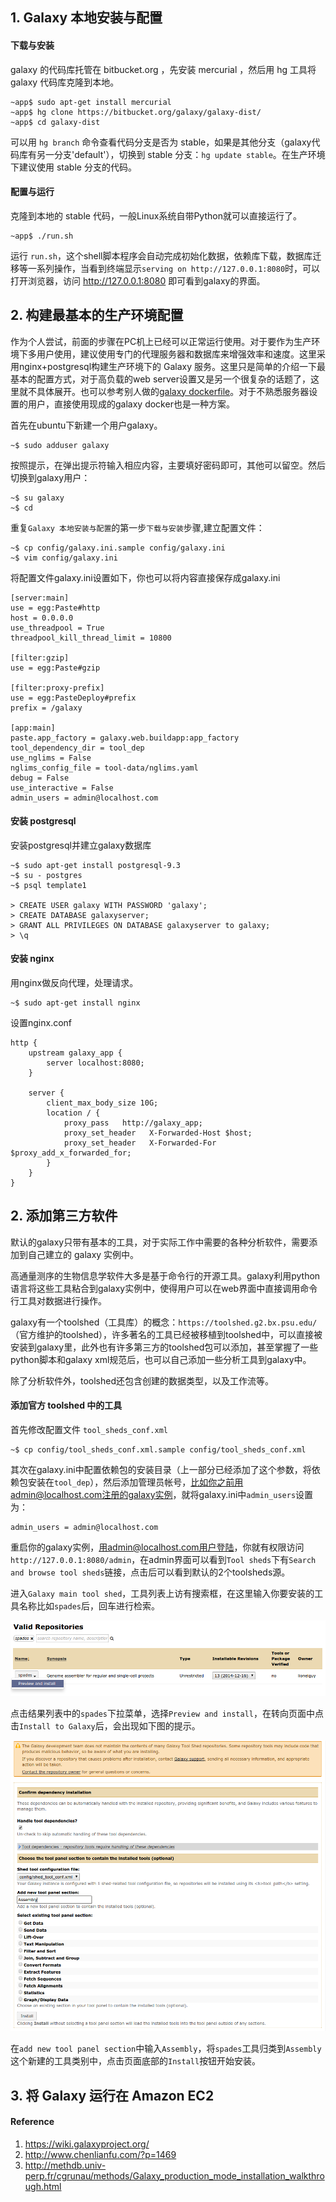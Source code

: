 ## 1. Galaxy 本地安装与配置

#### 下载与安装

galaxy 的代码库托管在 bitbucket.org ，先安装 mercurial ，然后用 hg 工具将 galaxy 代码库克隆到本地。

```
~app$ sudo apt-get install mercurial
~app$ hg clone https://bitbucket.org/galaxy/galaxy-dist/
~app$ cd galaxy-dist
```

可以用 `hg branch` 命令查看代码分支是否为 stable，如果是其他分支（galaxy代码库有另一分支'default'），切换到 stable 分支：`hg update stable`。在生产环境下建议使用 stable 分支的代码。

#### 配置与运行

克隆到本地的 stable 代码，一般Linux系统自带Python就可以直接运行了。

```
~app$ ./run.sh
```

运行 `run.sh`，这个shell脚本程序会自动完成初始化数据，依赖库下载，数据库迁移等一系列操作，当看到终端显示`serving on http://127.0.0.1:8080`时，可以打开浏览器，访问 http://127.0.0.1:8080 即可看到galaxy的界面。

## 2. 构建最基本的生产环境配置

作为个人尝试，前面的步骤在PC机上已经可以正常运行使用。对于要作为生产环境下多用户使用，建议使用专门的代理服务器和数据库来增强效率和速度。这里采用nginx+postgresql构建生产环境下的 Galaxy 服务。这里只是简单的介绍一下最基本的配置方式，对于高负载的web server设置又是另一个很复杂的话题了，这里就不具体展开。也可以参考别人做的[galaxy dockerfile](https://registry.hub.docker.com/u/bgruening/galaxy-stable/dockerfile/)。对于不熟悉服务器设置的用户，直接使用现成的galaxy docker也是一种方案。

首先在ubuntu下新建一个用户galaxy。

```
~$ sudo adduser galaxy
```

按照提示，在弹出提示符输入相应内容，主要填好密码即可，其他可以留空。然后切换到galaxy用户：

```
~$ su galaxy
~$ cd
```

重复`Galaxy 本地安装与配置`的第一步`下载与安装`步骤,建立配置文件：
```
~$ cp config/galaxy.ini.sample config/galaxy.ini
~$ vim config/galaxy.ini
```

将配置文件galaxy.ini设置如下，你也可以将内容直接保存成galaxy.ini

```
[server:main]
use = egg:Paste#http
host = 0.0.0.0
use_threadpool = True
threadpool_kill_thread_limit = 10800

[filter:gzip]
use = egg:Paste#gzip

[filter:proxy-prefix]
use = egg:PasteDeploy#prefix
prefix = /galaxy

[app:main]
paste.app_factory = galaxy.web.buildapp:app_factory
tool_dependency_dir = tool_dep
use_nglims = False
nglims_config_file = tool-data/nglims.yaml
debug = False
use_interactive = False
admin_users = admin@localhost.com
```

#### 安装 postgresql

安装postgresql并建立galaxy数据库

```
~$ sudo apt-get install postgresql-9.3
~$ su - postgres
~$ psql template1

> CREATE USER galaxy WITH PASSWORD 'galaxy';
> CREATE DATABASE galaxyserver;
> GRANT ALL PRIVILEGES ON DATABASE galaxyserver to galaxy;
> \q
```

#### 安装 nginx

用nginx做反向代理，处理请求。

```
~$ sudo apt-get install nginx
```

设置nginx.conf

```
http {
    upstream galaxy_app {
        server localhost:8080;
    }

    server {
        client_max_body_size 10G;
        location / {
            proxy_pass   http://galaxy_app;
            proxy_set_header   X-Forwarded-Host $host;
            proxy_set_header   X-Forwarded-For  $proxy_add_x_forwarded_for;
        }
    }
}
```

## 2. 添加第三方软件

默认的galaxy只带有基本的工具，对于实际工作中需要的各种分析软件，需要添加到自己建立的 galaxy 实例中。

高通量测序的生物信息学软件大多是基于命令行的开源工具。galaxy利用python语言将这些工具粘合到galaxy实例中，使得用户可以在web界面中直接调用命令行工具对数据进行操作。

galaxy有一个toolshed（工具库）的概念：`https://toolshed.g2.bx.psu.edu/`（官方维护的toolshed），许多著名的工具已经被移植到toolshed中，可以直接被安装到galaxy里，此外也有许多第三方的toolshed包可以添加，甚至掌握了一些python脚本和galaxy xml规范后，也可以自己添加一些分析工具到galaxy中。

除了分析软件外，toolshed还包含创建的数据类型，以及工作流等。

#### 添加官方 toolshed 中的工具

首先修改配置文件 `tool_sheds_conf.xml`

```
~$ cp config/tool_sheds_conf.xml.sample config/tool_sheds_conf.xml
```

其次在galaxy.ini中配置依赖包的安装目录（上一部分已经添加了这个参数，将依赖包安装在`tool_dep`），然后添加管理员帐号，比如你之前用admin@localhost.com注册的galaxy实例，就将galaxy.ini中`admin_users`设置为：

```
admin_users = admin@localhost.com
```

重启你的galaxy实例，用admin@localhost.com用户登陆，你就有权限访问`http://127.0.0.1:8080/admin`，在admin界面可以看到`Tool sheds`下有`Search and browse tool sheds`链接，点击后可以看到默认的2个toolsheds源。

进入`Galaxy main tool shed`，工具列表上访有搜索框，在这里输入你要安装的工具名称比如`spades`后，回车进行检索。

![Instance](../assets/img/appendix_a5_1.png)

点击结果列表中的`spades`下拉菜单，选择`Preview and install`，在转向页面中点击`Install to Galaxy`后，会出现如下图的提示。

![Instance](../assets/img/appendix_a5_2.png)

在`add new tool panel section`中输入`Assembly`，将`spades`工具归类到`Assembly`这个新建的工具类别中，点击页面底部的`Install`按钮开始安装。

## 3. 将 Galaxy 运行在 Amazon EC2

#### Reference

1. https://wiki.galaxyproject.org/
2. http://www.chenlianfu.com/?p=1469
3. http://methdb.univ-perp.fr/cgrunau/methods/Galaxy_production_mode_installation_walkthrough.html
